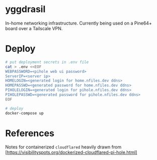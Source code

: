 # yggdrasil

In-home networking infrastructure. Currently being used on a Pine64+ board over a Tailscale VPN.

# Deploy

```bash
# put deployment secrets in .env file
cat > .env <<EOF
WEBPASSWORD=<pihole web ui password>
ServerIP=<server ip>
HOMELOGIN=<generated login for home.nfiles.dev ddns>
HOMEPASSWD=<generated password for home.nfiles.dev ddns>
PIHOLELOGIN=<generated login for pihole.nfiles.dev ddns>
PIHOLEPASSWD=<generated password for pihole.nfiles.dev ddns>
EOF

# deploy
docker-compose up
```

# References

Notes for containerized `cloudflared` heavily drawn from [https://visibilityspots.org/dockerized-cloudflared-pi-hole.html]